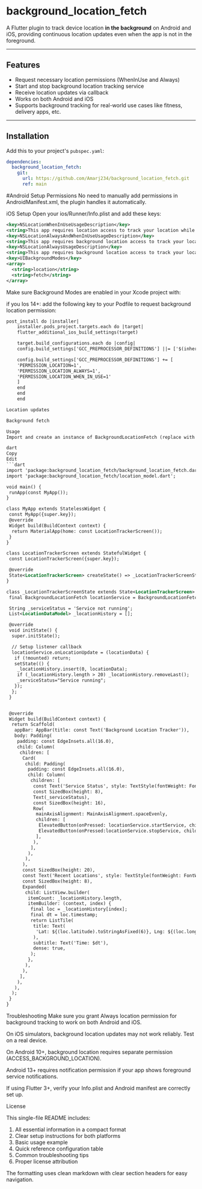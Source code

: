 # background_location_fetch

A Flutter plugin to track device location **in the background** on Android and iOS, providing continuous location updates even when the app is not in the foreground.

---

## Features

- Request necessary location permissions (WhenInUse and Always)
- Start and stop background location tracking service
- Receive location updates via callback
- Works on both Android and iOS
- Supports background tracking for real-world use cases like fitness, delivery apps, etc.

---

## Installation

Add this to your project's `pubspec.yaml`:

```yaml
dependencies:
  background_location_fetch:
    git:
      url: https://github.com/Amarj234/background_location_fetch.git
      ref: main

```
#Android Setup
Permissions
No need to manually add permissions in AndroidManifest.xml, the plugin handles it automatically.

iOS Setup
Open your ios/Runner/Info.plist and add these keys:

```xml
<key>NSLocationWhenInUseUsageDescription</key>
<string>This app requires location access to track your location while using the app.</string>
<key>NSLocationAlwaysAndWhenInUseUsageDescription</key>
<string>This app requires background location access to track your location even when the app is in the background.</string>
<key>NSLocationAlwaysUsageDescription</key>
<string>This app requires background location access to track your location even when the app is in the background.</string>
<key>UIBackgroundModes</key>
<array>
  <string>location</string>
  <string>fetch</string>
</array>
```
Make sure Background Modes are enabled in your Xcode project with:


if you Ios 14+:
add the following key to your Podfile to request background location permission:
```xml
post_install do |installer|
    installer.pods_project.targets.each do |target|
    flutter_additional_ios_build_settings(target)

    target.build_configurations.each do |config|
    config.build_settings['GCC_PREPROCESSOR_DEFINITIONS'] ||= ['$(inherited)']

    config.build_settings['GCC_PREPROCESSOR_DEFINITIONS'] += [
    'PERMISSION_LOCATION=1',
    'PERMISSION_LOCATION_ALWAYS=1',
    'PERMISSION_LOCATION_WHEN_IN_USE=1'
    ]
    end
    end
    end

Location updates

Background fetch

Usage
Import and create an instance of BackgroundLocationFetch (replace with your class name):

dart
Copy
Edit
```dart
import 'package:background_location_fetch/background_location_fetch.dart';
import 'package:background_location_fetch/location_model.dart';

void main() {
 runApp(const MyApp());
}

class MyApp extends StatelessWidget {
 const MyApp({super.key});
 @override
 Widget build(BuildContext context) {
  return MaterialApp(home: const LocationTrackerScreen());
 }
}

class LocationTrackerScreen extends StatefulWidget {
 const LocationTrackerScreen({super.key});

 @override
 State<LocationTrackerScreen> createState() => _LocationTrackerScreenState();
}

class _LocationTrackerScreenState extends State<LocationTrackerScreen> {
 final BackgroundLocationFetch locationService = BackgroundLocationFetch();

 String _serviceStatus = 'Service not running';
 List<LocationDataModel> _locationHistory = [];

 @override
 void initState() {
  super.initState();

  // Setup listener callback
  locationService.onLocationUpdate = (locationData) {
   if (!mounted) return;
   setState(() {
    _locationHistory.insert(0, locationData);
    if (_locationHistory.length > 20) _locationHistory.removeLast();
    _serviceStatus="Service running";
   });
  };
 }


 @override
 Widget build(BuildContext context) {
  return Scaffold(
   appBar: AppBar(title: const Text('Background Location Tracker')),
   body: Padding(
    padding: const EdgeInsets.all(16.0),
    child: Column(
     children: [
      Card(
       child: Padding(
        padding: const EdgeInsets.all(16.0),
        child: Column(
         children: [
          const Text('Service Status', style: TextStyle(fontWeight: FontWeight.bold)),
          const SizedBox(height: 8),
          Text(_serviceStatus),
          const SizedBox(height: 16),
          Row(
           mainAxisAlignment: MainAxisAlignment.spaceEvenly,
           children: [
            ElevatedButton(onPressed: locationService.startService, child: const Text('Start Service')),
            ElevatedButton(onPressed:locationService.stopService, child: const Text('Stop Service')),
           ],
          ),
         ],
        ),
       ),
      ),
      const SizedBox(height: 20),
      const Text('Recent Locations', style: TextStyle(fontWeight: FontWeight.bold)),
      const SizedBox(height: 8),
      Expanded(
       child: ListView.builder(
        itemCount: _locationHistory.length,
        itemBuilder: (context, index) {
         final loc = _locationHistory[index];
         final dt = loc.timestamp;
         return ListTile(
          title: Text(
           'Lat: ${(loc.latitude).toStringAsFixed(6)}, Lng: ${(loc.longitude).toStringAsFixed(6)}',
          ),
          subtitle: Text('Time: $dt'),
          dense: true,
         );
        },
       ),
      ),
     ],
    ),
   ),
  );
 }
}


```
Troubleshooting
Make sure you grant Always location permission for background tracking to work on both Android and iOS.

On iOS simulators, background location updates may not work reliably. Test on a real device.

On Android 10+, background location requires separate permission (ACCESS_BACKGROUND_LOCATION).

Android 13+ requires notification permission if your app shows foreground service notifications.

If using Flutter 3+, verify your Info.plist and Android manifest are correctly set up.

License

This single-file README includes:
1. All essential information in a compact format
2. Clear setup instructions for both platforms
3. Basic usage example
4. Quick reference configuration table
5. Common troubleshooting tips
6. Proper license attribution

The formatting uses clean markdown with clear section headers for easy navigation.